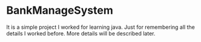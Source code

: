 # BankManageSystem
It is a simple project I worked for learning java. Just for remembering all the details I worked before. More details will be described later.
